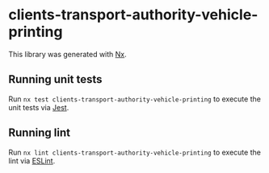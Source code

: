 # clients-transport-authority-vehicle-printing

This library was generated with [Nx](https://nx.dev).

## Running unit tests

Run `nx test clients-transport-authority-vehicle-printing` to execute the unit tests via [Jest](https://jestjs.io).

## Running lint

Run `nx lint clients-transport-authority-vehicle-printing` to execute the lint via [ESLint](https://eslint.org/).
